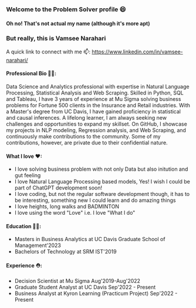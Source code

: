 ### Welcome to the Problem Solver profile 😄
#### Oh no! That's not actual my name (although it's more apt)
### But really, this is Vamsee Narahari
A quick link to connect with me 📫: https://www.linkedin.com/in/vamsee-narahari/

#### Professional Bio 👨‍💼: 
Data Science and Analytics professional with expertise in Natural Language Processing, Statistical Analysis and Web Scraping. Skilled in Python, SQL and Tableau, I have 3 years of experience at Mu Sigma solving business problems for Fortune 500 clients in the Insurance and Retail industries. With a Master's degree from UC Davis, I have gained proficiency in statistical and causal inferences. A lifelong learner, I am always seeking new challenges and opportunities to expand my skillset. On GitHub, I showcase my projects in NLP modeling, Regression analysis, and Web Scraping, and continuously make contributions to the community. Some of my contributions, however, are private due to their confidential nature.

#### What I love ♥:
- I love solving business problem with not only Data but also initution and gut feeling
- I love Natural Language Processing based models, Yes! I wish I could be part of ChatGPT development soon!
- I love coding, but not the regular software development though, it has to be interesting, something new I could learn and do amazing things
- I love heights, long walks and BADMINTON
- I love using the word "Love" i.e. I love "What I do"

#### Education 👨‍🎓:
- Masters in Business Analytics at UC Davis Graduate School of Management'2023
- Bachelors of Technology at SRM IST'2019

#### Experience ⛑:
- Decision Scientist at Mu Sigma Aug'2019-Aug'2022
- Graduate Student Analyst at UC Davis Sep'2022 - Present
- Business Analyst at Kyron Learning (Practicum Project) Sep'2022 - Present

